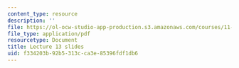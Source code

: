 ```yaml
---
content_type: resource
description: ''
file: https://ol-ocw-studio-app-production.s3.amazonaws.com/courses/11-438-economic-development-planning-spring-2020/f334203b92b5313cca3e85396fdf1db6_MIT11_438s20_lec13.pdf
file_type: application/pdf
resourcetype: Document
title: Lecture 13 slides
uid: f334203b-92b5-313c-ca3e-85396fdf1db6
---
```

